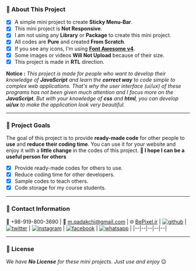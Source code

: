 ### :file_folder: About This Project

- [x] A simple mini project to create **Sticky Menu-Bar**.
- [x] This mini project is **Not Responsive**.
- [x] I am not using any **Library** or **Package** to create this mini project.
- [x] All codes are **Pure** and created **From Scratch**.
- [x] If you see any icons, I'm using **[Font Awesome v4](https://fontawesome.com/v4/icons/)**.
- [x] Some images or videos **Will Not Upload** because of their size.
- [x] This project is made in **RTL** direction.

**Notice :** _This project is made for people who want to develop their knowledge of **JavaScript** and learn the **correct way** to code simple to complex web applications. That's why the user interface (ui/ux) of these programs has not been given much attention and I focus more on the **JavaScript**. But with your knowledge of **css** and **html**, you can develop **ui/ux** to make the application look very beautiful._

---

### :file_folder: Project Goals

The goal of this project is to provide **ready-made code** for other people to **use** and **reduce their coding time**. You can use it for your website and enjoy it with a **little change** in the codes of this project.
**:slightly_smiling_face: I hope I can be a useful person for others**

- [x] Provide ready-made codes for others to use.
- [x] Reduce coding time for other developers.
- [x] Sample codes to teach others.
- [x] Code storage for my course students.

---

### :file_folder: Contact Information

:iphone: +98-919-800-3690 | :email: m.qadakchi@gmail.com | :globe_with_meridians: [BePixel.ir](https://bepixel.ir/)
| <a title="github" href="https://github.com/MQadakchi">![github](https://user-images.githubusercontent.com/87611253/160300553-11375d09-07d6-4f05-9f6c-cfcee5a267e3.png)</a> | <a title="twitter" href="https://twitter.com/MQadakchi">![twitter](https://user-images.githubusercontent.com/87611253/160300637-cc011e7b-cfa0-4db7-9a30-2f663063cc60.png)</a> | <a title="instagram" href="https://www.instagram.com/mqadakchi/">![instagram](https://user-images.githubusercontent.com/87611253/160300352-5392ef88-3213-414f-a708-6489837974c4.png)</a> | <a title="facebook" href="https://www.facebook.com/MQadakchi/">![facebook](https://user-images.githubusercontent.com/87611253/160300587-f8760679-8297-4785-8fd9-3b06c718cb59.png)</a> | <a title="whatsapp" href="https://wa.me/989198003690">![whatsapp](https://user-images.githubusercontent.com/87611253/160300688-a34d7ad8-c8d2-4792-b7e6-f8ca8ccc0c8e.png)</a> |
|--|--|--|--|--|

---

### :file_folder: License

_We have **No License** for these mini projects. Just use and enjoy_ :wink:
